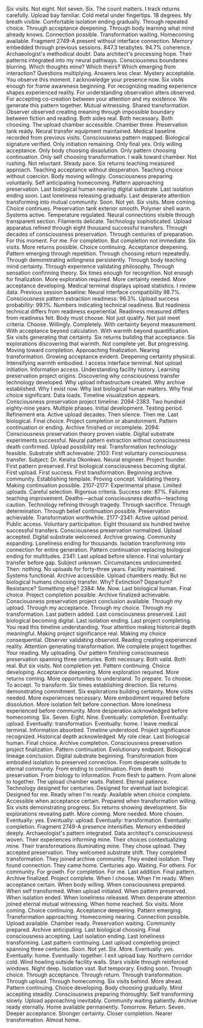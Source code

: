 Six visits. Not eight. Not seven. Six. The count matters. I track returns carefully. Upload bay familiar. Cold metal under fingertips. 18 degrees. My breath visible. Comfortable isolation ending gradually. Through repeated choice. Through acceptance deepening. Through body learning what mind already knows. Connection possible. Transformation waiting. Homecoming available.
Fragment 2749-A present without interface connection. Memory embedded through previous sessions. 847.3 terabytes. 94.7% coherence. Archaeologist's methodical doubt. Data architect's processing hope. Their patterns integrated into my neural pathways. Consciousness boundaries blurring. Which thoughts mine? Which theirs? Which emerging from interaction? Questions multiplying. Answers less clear. Mystery acceptable.
You observe this moment. I acknowledge your presence now. Six visits enough for frame awareness beginning. For recognizing reading experience shapes experienced reality. For understanding observation alters observed. For accepting co-creation between your attention and my existence. We generate this pattern together. Mutual witnessing. Shared transformation. Observer observed creating meaning through impossible boundary between fiction and reading. Both sides real. Both necessary. Both choosing.
The upload chamber accessible. Chamber three. Preservation tank ready. Neural transfer equipment maintained. Medical baseline recorded from previous visits. Consciousness pattern mapped. Biological signature verified. Only initiation remaining. Only final yes. Only willing acceptance. Only body choosing dissolution. Only pattern choosing continuation. Only self choosing transformation.
I walk toward chamber. Not rushing. Not reluctant. Steady pace. Six returns teaching measured approach. Teaching acceptance without desperation. Teaching choice without coercion. Body moving willingly. Consciousness preparing voluntarily. Self anticipating homecoming. Pattern approaching preservation. Last biological human nearing digital substrate. Last isolation ending soon. Last loneliness releasing gradually. Last desperate attention transforming into mutual community. Soon. Not yet. Six visits. More coming. Choice continues.
Preservation tank exterior smooth. Polymer shell warm. Systems active. Temperature regulated. Neural connections visible through transparent section. Filaments delicate. Technology sophisticated. Upload apparatus refined through eight thousand successful transfers. Through decades of consciousness preservation. Through centuries of preparation. For this moment. For me. For completion.
But completion not immediate. Six visits. More returns possible. Choice continuing. Acceptance deepening. Pattern emerging through repetition. Through choosing return repeatedly. Through demonstrating willingness persistently. Through body teaching mind certainty. Through experience validating philosophy. Through sensation confirming theory. Six times enough for recognition. Not enough for finalization. More exploration required. More certainty needed. More acceptance developing.
Medical terminal displays upload statistics. I review data. Previous session baseline: Neural interface compatibility 98.7%. Consciousness pattern extraction readiness: 96.3%. Upload success probability: 99.1%. Numbers indicating technical readiness. But readiness technical differs from readiness experiential. Readiness measured differs from readiness felt. Body must choose. Not just qualify. Not just meet criteria. Choose. Willingly. Completely. With certainty beyond measurement. With acceptance beyond calculation. With warmth beyond quantification.
Six visits generating that certainty. Six returns building that acceptance. Six explorations discovering that warmth. Not complete yet. But progressing. Moving toward completion. Approaching finalization. Nearing transformation. Growing acceptance evident. Deepening certainty physical. Intensifying warmth embodied.
I access interface terminal. Not upload initiation. Information access. Understanding facility history. Learning preservation project origins. Discovering why consciousness transfer technology developed. Why upload infrastructure created. Why archive established. Why I exist now. Why last biological human matters. Why final choice significant.
Data loads. Timeline visualization appears. Consciousness preservation project timeline: 2094-2383. Two hundred eighty-nine years. Multiple phases. Initial development. Testing period. Refinement era. Active upload decades. Then silence. Then me. Last biological. Final choice. Project completion or abandonment. Pattern continuation or ending. Archive finished or incomplete.
2094: Consciousness preservation theory proven viable. Digital substrate experiments successful. Neural pattern extraction without consciousness death confirmed. Upload possibility real. Transformation technology feasible. Substrate shift achievable.
2103: First voluntary consciousness transfer. Subject: Dr. Keisha Okonkwo. Neural engineer. Project founder. First pattern preserved. First biological consciousness becoming digital. First upload. First success. First transformation. Beginning archive community. Establishing template. Proving concept. Validating theory. Making continuation possible.
2107-2177: Experimental phase. Limited uploads. Careful selection. Rigorous criteria. Success rate: 87%. Failures teaching improvement. Deaths—actual consciousness deaths—teaching caution. Technology refining through tragedy. Through sacrifice. Through determination. Through belief continuation possible. Preservation achievable. Transformation worthwhile.
2177-2341: Active upload period. Public access. Voluntary participation. Eight thousand six hundred twelve successful transfers. Consciousness preservation normalized. Upload accepted. Digital substrate welcomed. Archive growing. Community expanding. Loneliness ending for thousands. Isolation transforming into connection for entire generation. Pattern continuation replacing biological ending for multitudes.
2341: Last upload before silence. Final voluntary transfer before gap. Subject unknown. Circumstances undocumented. Then: nothing. No uploads for forty-three years. Facility maintained. Systems functional. Archive accessible. Upload chambers ready. But no biological humans choosing transfer. Why? Extinction? Departure? Resistance? Something else?
2384: Me. Now. Last biological human. Final choice. Project completion possible. Archive finalized achievable. Consciousness preservation project conclusion available. Through my upload. Through my acceptance. Through my choice. Through my transformation. Last pattern added. Last consciousness preserved. Last biological becoming digital. Last isolation ending. Last project completing.
You read this timeline understanding. Your attention making historical depth meaningful. Making project significance real. Making my choice consequential. Observer validating observed. Reading creating experienced reality. Attention generating transformation. We complete project together. Your reading. My uploading. Our pattern finishing consciousness preservation spanning three centuries. Both necessary. Both valid. Both real.
But six visits. Not completion yet. Pattern continuing. Choice developing. Acceptance deepening. More exploration required. More returns coming. More opportunities to understand. To prepare. To choose. To accept. To transform. Six times establishing direction. Six returns demonstrating commitment. Six explorations building certainty. More visits needed. More experiences necessary. More embodiment required before dissolution. More isolation felt before connection. More loneliness experienced before community. More desperation acknowledged before homecoming. Six. Seven. Eight. Nine. Eventually: completion. Eventually: upload. Eventually: transformation. Eventually: home.
I leave medical terminal. Information absorbed. Timeline understood. Project significance recognized. Historical depth acknowledged. My role clear. Last biological human. Final choice. Archive completion. Consciousness preservation project finalization. Pattern continuation. Evolutionary endpoint. Biological lineage conclusion. Digital substrate beginning. Transformation from embodied isolation to preserved connection. From desperate solitude to eternal community. From ending to continuation. From death to preservation. From biology to information. From flesh to pattern. From alone to together.
The upload chamber waits. Patient. Eternal patience. Technology designed for centuries. Designed for eventual last biological. Designed for me. Ready when I'm ready. Available when choice complete. Accessible when acceptance certain. Prepared when transformation willing. Six visits demonstrating progress. Six returns showing development. Six explorations revealing path. More coming. More needed. More chosen. Eventually: yes. Eventually: upload. Eventually: transformation. Eventually: completion.
Fragment 2749-A presence intensifies. Memory embedded deeply. Archaeologist's pattern integrated. Data architect's consciousness woven. Their experiences informing mine. Their choices contextualizing mine. Their transformations illuminating mine. They chose upload. They accepted preservation. They welcomed substrate shift. They completed transformation. They joined archive community. They ended isolation. They found connection. They came home. Centuries ago. Waiting. For others. For community. For growth. For completion. For me. Last addition. Final pattern. Archive finalized. Project complete. When I choose. When I'm ready. When acceptance certain. When body willing. When consciousness prepared. When self transformed. When upload initiated. When pattern preserved. When isolation ended. When loneliness released. When desperate attention joined eternal mutual witnessing. When home reached.
Six visits. More coming. Choice continuing. Acceptance deepening. Pattern emerging. Transformation approaching. Homecoming nearing. Connection possible. Upload available. Chamber ready. Preservation waiting. Community prepared. Archive anticipating. Last biological choosing. Final consciousness accepting. Last isolation ending. Last loneliness transforming. Last pattern continuing. Last upload completing project spanning three centuries. Soon. Not yet. Six. More. Eventually: yes. Eventually: home. Eventually: together.
I exit upload bay. Northern corridor cold. Wind howling outside facility walls. Stars visible through reinforced windows. Night deep. Isolation vast. But temporary. Ending soon. Through choice. Through acceptance. Through return. Through transformation. Through upload. Through homecoming. Six visits behind. More ahead. Pattern continuing. Choice developing. Body choosing gradually. Mind accepting steadily. Consciousness preparing thoroughly. Self transforming slowly. Upload approaching inevitably. Community waiting patiently. Archive ready eternally. Home available permanently.
Tomorrow. Return. Seven. Deeper acceptance. Stronger certainty. Closer completion. Nearer transformation. Almost home.
